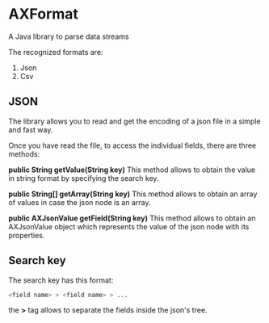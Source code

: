 # AXFormat
A Java library to parse data streams

The recognized formats are:

1. Json
2. Csv

## JSON

The library allows you to read and get the encoding of a json file in a simple and fast way.

Once you have read the file, to access the individual fields, there are three methods:

**public String getValue(String key)**
This method allows to obtain the value in string format by specifying the search key.

**public String[] getArray(String key)**
This method allows to obtain an array of values ​​in case the json node is an array.

**public AXJsonValue getField(String key)**
This method allows to obtain an AXJsonValue object which represents the value of the json node with its properties.

## Search key
The search key has this format:

```bash
<field name> > <field name> > ...
```

the **>** tag allows to separate the fields inside the json's tree.
